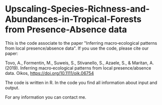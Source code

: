 # Upscaling-Species-Richness-and-Abundances-in-Tropical-Forests from Presence-Absence data

This is the code associate to the paper "Inferring macro‐ecological patterns from local presence/absence data". 
If you use the code, please cite our paper:

Tovo, A., Formentin, M., Suweis, S., Stivanello, S., Azaele, S., & Maritan, A. (2019). Inferring macro‐ecological patterns from local presence/absence data. Oikos, https://doi.org/10.1111/oik.06754

The code is written in R. In the code you find all information about input and output.

For any information you can contact me.
